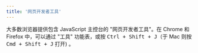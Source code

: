 ```yaml
---
title: '网页开发者工具'
---
```


大多数浏览器提供包含 JavaScript 主控台的 "网页开发者工具"。在 Chrome 和 Firefox 中，可以通过 "工具" 功能表，或按 <kbd>Ctrl + Shift + J</kbd>（于 Mac 则按 <kbd>Cmd + Shift + J</kbd> 打开) 。